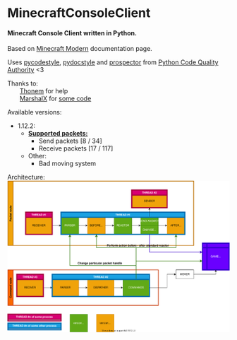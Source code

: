 # MinecraftConsoleClient
#### Minecraft Console Client written in Python. </br>
Based on [Minecraft Modern](https://wiki.vg/Main_Page) documentation page. </br>

Uses [pycodestyle](https://github.com/PyCQA/pycodestyle), [pydocstyle](https://github.com/PyCQA/pydocstyle) and [prospector](https://github.com/PyCQA/prospector) from [Python Code Quality Authority](https://github.com/PyCQA) <3

Thanks to: </br>
  [Thonem](https://github.com/MaksymilianK) for help </br>
  [MarshalX](https://gist.github.com/MarshalX) for [some code](https://gist.github.com/MarshalX/40861e1d02cbbc6f23acd3eced9db1a0) </br>

Available versions:
- 1.12.2:
  - **[Supported packets:](/MinecraftConsoleClient/versions/v1_12_2/FEATURES.md)**
    - Send packets [8 / 34]
    - Receive packets [17 / 117]
  - Other:
    - Bad moving system

Architecture:
![architecture](architecture.svg)
